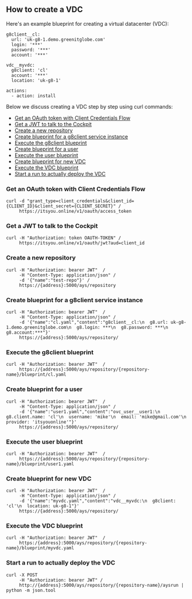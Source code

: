 ## How to create a VDC

Here's an example blueprint for creating a virtual datacenter (VDC):

```
g8client__cl:
  url: 'uk-g8-1.demo.greenitglobe.com'
  login: '***'
  password: '***'
  account: '***'

vdc__myvdc:
  g8client: 'cl'
  account: '***'
  location: 'uk-g8-1'

actions:
  - action: install
```

Below we discuss creating a VDC step by step using curl commands:

- [Get an OAuth token with Client Credentials Flow](#get-token)
- [Get a JWT to talk to the Cockpit](#get-JWT)
- [Create a new repository](#create-repository)
- [Create blueprint for a g8client service instance](#g8client-blueprint)
- [Execute the g8client blueprint](#g8client-execute)
- [Create blueprint for a user](#user-blueprint)
- [Execute the user blueprint](#user-execute)
- [Create blueprint for new VDC](#vdc-blueprint)
- [Execute the VDC blueprint](#vdc-execute)
- [Start a run to actually deploy the VDC](#install-VDC)


<a id="get-token"></a>
### Get an OAuth token with Client Credentials Flow

```
curl -d "grant_type=client_credentials&client_id={CLIENT_ID}&client_secret={CLIENT_SECRET}" /
     https://itsyou.online/v1/oauth/access_token
```

<a id="get-JWT"></a>
### Get a JWT to talk to the Cockpit

```
curl -H "Authorization: token OAUTH-TOKEN" /
     https://itsyou.online/v1/oauth/jwt?aud=client_id
```

<a id="create-repository"></a>
### Create a new repository

```
curl -H "Authorization: bearer JWT"  /
     -H "Content-Type: application/json" /
     -d '{"name":"test-repo"}' /
     https://{address}:5000/ays/repository
```

<a id="g8client-blueprint"></a>
### Create blueprint for a g8client service instance

```
curl -H "Authorization: bearer JWT"  /
     -H "Content-Type: application/json" /
     -d '{"name":"cl.yaml","content":"g8client__cl:\n  g8.url: uk-g8-1.demo.greenitglobe.com\n  g8.login: ***\n  g8.password: ***\n  g8.account:***"}'
     https://{address}:5000/ays/repository/
```

<a id="g8client-execute"></a>
### Execute the g8client blueprint

```
curl -H "Authorization: bearer JWT"  /  
     https://{address}:5000/ays/repository/{repository-name}/blueprint/cl.yaml
```

<a id="user-blueprint"></a>
### Create blueprint for a user

```
curl -H "Authorization: bearer JWT"  /
     -H "Content-Type: application/json" /
     -d '{"name":"user1.yaml","content":"ovc_user__user1:\n  g8.client.name: 'cl'\n  username: 'mike'\n  email: 'mike@gmail.com'\n  provider: 'itsyouonline'"}'
     https://{address}:5000/ays/repository/
```

<a id="user-execute"></a>
### Execute the user blueprint

```
curl -H "Authorization: bearer JWT"  /  
     https://{address}:5000/ays/repository/{repository-name}/blueprint/user1.yaml
```

<a id="vdc-blueprint"></a>
### Create blueprint for new VDC

```
curl -H "Authorization: bearer JWT"  /
     -H "Content-Type: application/json" /
     -d '{"name":"myvdc.yaml","content":"vdc__myvdc:\n  g8client: 'cl'\n  location: uk-g8-1"}'
     https://{address}:5000/ays/repository/
```

<a id="vdc-execute"></a>
### Execute the VDC blueprint

```
curl -H "Authorization: bearer JWT"  /  
     https:/{address}:5000/ays/repository/{repository-name}/blueprint/myvdc.yaml
```

<a id="install-VDC"></a>
### Start a run to actually deploy the VDC

```
curl -X POST
     -H "Authorization: bearer JWT" /
     http://{address}:5000/ays/repository/{repository-name}/aysrun | python -m json.tool
```
